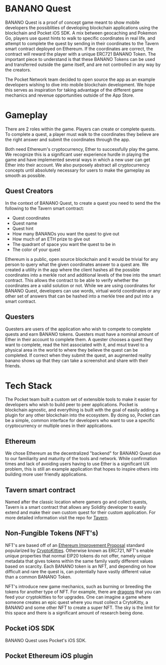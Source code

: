 # BANANO Quest

BANANO Quest is a proof of concept game meant to show mobile developers the possiblities of developing blockchain applications using the blockchain and Pocket iOS SDK. A mix between geocaching and Pokemon Go, players use quest hints to walk to specific coordinates in real life, and attempt to complete the quest by sending in their coordinates to the Tavern smart contract deployed on Ethereum. If the coordinates are correct, the contract will reward the player with a unique ERC721 BANANO Token. The important piece to understand is that these BANANO Tokens can be used and transferred outside the game itself, and are not controlled in any way by the creators. 

The Pocket Network team decided to open source the app as an example developers wishing to dive into mobile blockchain development. We hope this serves as inspiration for taking advantage of the different game mechanics and revenue opportunities outside of the App Store.

# Gameplay

There are 2 roles within the game. Players can create or complete quests. To complete a quest, a player must walk to the coordinates they believe are the right answer and submit the coordinates through the app. 

Both need Ethereum's cryptocurrency, Ether to successfully play the game. We recognize this is a significant user experience hurdle in playing the game and have  implemented several ways in which a new user can get Ether into their account. We also purposely abstract all cryptocurrency concepts until absolutely necessary for users to make the gameplay as smooth as possible. 

## Quest Creators

In the context of BANANO Quest, to create a quest you need to send the the following to the Tavern smart contract:

* Quest coordinates
* Quest name
* Quest hint
* How many BANANOs you want the quest to give out
* How much of an ETH prize to give out
* The quadrant of space you want the quest to be in
* The color of your quest

Ethereum is a public, open source blockchain and it would be trivial for any person to query what the given coordinates answer to a quest are. We created a utility in the app where the client hashes all the possible coordinates into a merkle root and additional levels of the tree into the smart contract. This allows the contract to be able to verify whether the coordinates are a valid solution or not. While we are using coordinates for BANANO Quest, developers can use words, virtual world coordinates or any other set of answers that can be hashed into a merkle tree and put into a smart contract. 

## Questers

Questers are users of the application who wish to compete to complete  quests and earn BANANO tokens. Questers must have a nominal amount of Ether in their account to complete them. A quester chooses a quest they want to complete, read the hint associated with it, and msut travel to a physical area in the world to where they believe the quest can be completed. If correct when they submit the quest, an augmented reality banano shows up that they can take a screenshot and share with their friends.  

# Tech Stack

The Pocket team built a custom set of extensible tools to make it easier for developers who wish to build peer to peer applications. Pocket is blockchain agnostic, and everything is built with the goal of easily adding a plugin for any other blockchain into the ecosystem. By doing so, Pocket can be a simple, common interface for developers who want to use a specific cryptocurrency or multiple ones in their applications.  

## Ethereum

We chose Ethereum as the decentralized "backend" for BANANO Quest due to our familiarity and maturity of the tools and network. While confirmation times and lack of avoiding users having to use Ether is a significant UX problem, this is still an example application that hopes to inspire others into building more user friendly applications.   

## Tavern smart contract

Named after the classic location where gamers go and collect quests, Tavern is a smart contract that allows any Solidity developer to easily extend and make their own custom quest for their custom application. For more detailed information visit the repo for [Tavern](https://github.com/pokt-network/tavern).

## Non-Fungible Tokens (NFT's)

NFT's are based off of an [Ethereum Improvement Proposal](https://github.com/ethereum/EIPs/blob/master/EIPS/eip-721.md) standard popularized by [CryptoKitties](https://www.cryptokitties.co/). Otherwise known as ERC721, NFT's enable unique properties that normal EIP20 tokens do not offer, namely unique metadata that gives tokens within the same family vastly different values based on scarcity. Each BANANO token is an NFT, and depending on how difficult and rare the quest is, can potentially have vastly different value than a common BANANO Token. 

NFT's introduce new game mechanics, such as burning or breeding the tokens for another type of NFT. For example, there are [dragons](https://hyperdragons.alfakingdom.com/) that you can feed your cryptokitties to for upgrades. One can imagine a game where someone creates an epic quest where you must collect a CrytoKitty, a BANANO and some other NFT to create a super NFT. The sky is the limit for this space and there is a significant amount of research being done.  

## Pocket iOS SDK

BANANO Quest uses Pocket's iOS SDK. 

## Pocket Ethereum iOS plugin


